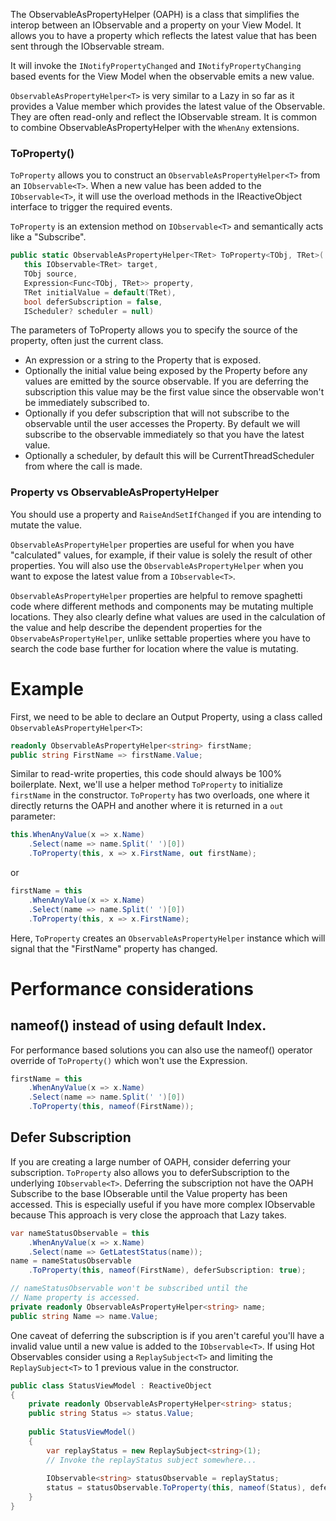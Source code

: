 The ObservableAsPropertyHelper (OAPH) is a class that simplifies the interop between an IObservable and a property on your View Model. It allows you to have a property which reflects the latest value that has been sent through the IObservable<T> stream. 
  
It will invoke the `INotifyPropertyChanged` and `INotifyPropertyChanging` based events for the View Model when the observable emits a new value.
  
`ObservableAsPropertyHelper<T>` is very similar to a Lazy<T> in so far as it provides a Value member which provides the latest value of the Observable<T>. They are often read-only and reflect the IObservable<T> stream. It is common to combine ObservableAsPropertyHelper<T> with the `WhenAny` extensions. 

### ToProperty()
`ToProperty` allows you to construct an `ObservableAsPropertyHelper<T>` from an `IObservable<T>`. When a new value has been added to the `IObservable<T>`, it will use the overload methods in the IReactiveObject interface to trigger the required events.

`ToProperty` is an extension method on `IObservable<T>` and semantically acts like a "Subscribe".

 ```cs
public static ObservableAsPropertyHelper<TRet> ToProperty<TObj, TRet>(
    this IObservable<TRet> target,
    TObj source,
    Expression<Func<TObj, TRet>> property,
    TRet initialValue = default(TRet),
    bool deferSubscription = false,
    IScheduler? scheduler = null)
```

The parameters of ToProperty allows you to specify the source of the property, often just the current class.
* An expression or a string to the Property that is exposed.
* Optionally the initial value being exposed by the Property before any values are emitted by the source observable. If you are deferring the subscription  this value may be the first value since the observable won't be immediately subscribed to.
* Optionally if you defer subscription that will not subscribe to the observable until the user accesses the Property. By default we will subscribe to the observable immediately so that you have the latest value.
* Optionally a scheduler, by default this will be CurrentThreadScheduler from where the call is made.

### Property vs ObservableAsPropertyHelper

You should use a property and `RaiseAndSetIfChanged` if you are intending to mutate the value.

`ObservableAsPropertyHelper` properties are useful for when you have "calculated" values, for example, if their value is solely the result of other properties. You will also use the `ObservableAsPropertyHelper` when you want to expose the latest value from a `IObservable<T>`.

`ObservableAsPropertyHelper` properties are helpful to remove spaghetti code where different methods and components may be mutating multiple locations. They also clearly define what values are used in the calculation of the value and help describe the dependent properties for the `ObservabeAsPropertyHelper`, unlike settable properties where you have to search the code base further for location where the value is mutating.

# Example
First, we need to be able to declare an Output Property, using a class called
`ObservableAsPropertyHelper<T>`:

```cs
readonly ObservableAsPropertyHelper<string> firstName;
public string FirstName => firstName.Value;
```

Similar to read-write properties, this code should always be 100% boilerplate.
Next, we'll use a helper method `ToProperty` to initialize `firstName` in the
constructor. `ToProperty` has two overloads, one where it directly returns the OAPH
and another where it is returned in a `out` parameter:

```cs
this.WhenAnyValue(x => x.Name)
    .Select(name => name.Split(' ')[0])
    .ToProperty(this, x => x.FirstName, out firstName);
```
or
```cs
firstName = this
    .WhenAnyValue(x => x.Name)
    .Select(name => name.Split(' ')[0])
    .ToProperty(this, x => x.FirstName);
```

Here, `ToProperty` creates an `ObservableAsPropertyHelper` instance which will
signal that the "FirstName" property has changed.

# Performance considerations

## nameof() instead of using default Index.
For performance based solutions you can also use the nameof() operator override of `ToProperty()`
which won't use the Expression.
```cs
firstName = this
    .WhenAnyValue(x => x.Name)
    .Select(name => name.Split(' ')[0])
    .ToProperty(this, nameof(FirstName));
```

## Defer Subscription
If you are creating a large number of OAPH, consider deferring your subscription. `ToProperty` also allows you to deferSubscription to the underlying `IObservable<T>`. Deferring the subscription not have the OAPH Subscribe to the base IObserable<T> until the Value property has been accessed. This is especially useful if you have more complex IObservable<T> because  This approach is very close the approach that Lazy<T> takes. 

```cs
var nameStatusObservable = this
    .WhenAnyValue(x => x.Name)
    .Select(name => GetLatestStatus(name));
name = nameStatusObservable
    .ToProperty(this, nameof(FirstName), deferSubscription: true);

// nameStatusObservable won't be subscribed until the 
// Name property is accessed.
private readonly ObservableAsPropertyHelper<string> name;
public string Name => name.Value; 
``` 

One caveat of deferring the subscription is if you aren't careful you'll have a invalid value until a new value is added to the `IObservable<T>`. If using Hot Observables consider using a `ReplaySubject<T>` and limiting the `ReplaySubject<T>` to 1 previous value in the constructor. 

```cs
public class StatusViewModel : ReactiveObject
{
    private readonly ObservableAsPropertyHelper<string> status;
    public string Status => status.Value;
    
    public StatusViewModel()
    {
        var replayStatus = new ReplaySubject<string>(1);
        // Invoke the replayStatus subject somewhere...
        
        IObservable<string> statusObservable = replayStatus; 
        status = statusObservable.ToProperty(this, nameof(Status), deferSubscription: true);
    }
}
```
